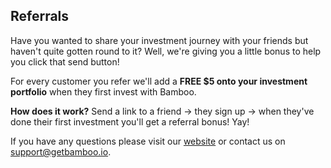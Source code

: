 ## Referrals
Have you wanted to share your investment journey with your friends but haven't quite gotten round to it? Well, we're giving you a little bonus to help you click that send button!

For every customer you refer we'll add a **FREE $5 onto your investment portfolio** when they first invest with Bamboo.

**How does it work?**
Send a link to a friend -> they sign up -> when they've done their first investment you'll get a referral bonus! Yay!
  
If you have any questions please visit our [website](https://www.getbamboo.io) or contact us on <support@getbamboo.io>.

